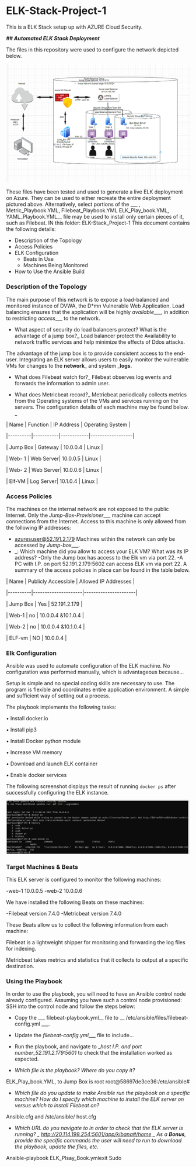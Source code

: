 # ELK-Stack-Project-1

This is a ELK Stack setup up with AZURE Cloud Security.

<b>*## Automated ELK Stack Deployment*</b>

The files in this repository were used to configure the network depicted below.

<img src="ELK_Stack_Diagram.PNG">

  These files have been tested and used to generate a live ELK deployment on Azure. They can be used to either recreate the entire deployment pictured above. Alternatively, select portions of the ___
, Metric_Playbook.YML, Filebeat_Playbook.YML ELK_Play_book.YML, YAML_Playbook.YML__ file may be used to install only certain pieces of it, such as Filebeat.
  IN this folder: ELK-Stack_Project-1
This document contains the following details:
- Description of the Topology
- Access Policies
- ELK Configuration
  - Beats in Use
  - Machines Being Monitored
- How to Use the Ansible Build

### Description of the Topology

The main purpose of this network is to expose a load-balanced and monitored instance of DVWA, the D*mn Vulnerable Web Application.
Load balancing ensures that the application will be highly _available____, in addition to restricting _access____ to the network.

- What aspect of security do load balancers protect? What is the advantage of a jump box?_ 
Load balancer protect the Availability to network traffic services and help minimize the effects of Ddos attacks.

The advantage of the jump box is to provide consistent access to the end-user.
Integrating an ELK server allows users to easily monitor the vulnerable VMs for changes to the __network___ and system ___logs__.

- What does Filebeat watch for?_
Filebeat observes log events and forwards the information to admin user. 

- What does Metricbeat record?_
Metricbeat periodically collects metrics from the Operating systems of the VMs and services running on the servers.
The configuration details of each machine may be found below.
_

| Name     | Function  | IP Address | Operating System |

|----------|-----------|------------|------------------|

| Jump Box | Gateway   | 10.0.0.4   | Linux            |

| Web- 1   | Web Server| 10.0.0.5   | Linux            |

| Web- 2   | Web Server| 10.0.0.6   | Linux            |

| Elf-VM   | Log Server| 10.1.0.4   | Linux            |




### Access Policies

The machines on the internal network are not exposed to the public Internet. 
Only the _Jump-Box-Provisioner____ machine can accept connections from the Internet. Access to this machine is only allowed from the following IP addresses:
- azuresuser@52.191.2.179
Machines within the network can only be accessed by _Jump-box____.
- _: Which machine did you allow to access your ELK VM? What was its IP address?
-Only the Jump box has access to the Elk vm via port 22.
-A PC with I.P. on port 52.191.2.179:5602 can access ELK vm via port 22.
A summary of the access policies in place can be found in the table below.

| Name     | Publicly Accessible | Allowed IP Addresses |

|----------|---------------------|----------------------|

| Jump Box | Yes                 |   52.191.2.179       |

| Web-1    | no                  |   10.0.0.4 &10.1.0.4 |

| Web-2    | no                  |   10.0.0.4 &10.1.0.4 |

| ELF-vm   | NO                  |   10.0.0.4           |


### Elk Configuration

Ansible was used to automate configuration of the ELK machine. No configuration was performed manually, which is advantageous because...

Setup is simple and no special coding skills are necessary to use. The program is flexible and coordinates entire application environment. A simple and sufficient way of setting out a process.

The playbook implements the following tasks:
  
  •	Install docker.io
  
  •	Install pip3
  
  •	Install Docker python module
  
  •	Increase VM memory
  
  •	Download and launch ELK container
  
  •	Enable docker services

The following screenshot displays the result of running `docker ps` after successfully configuring the ELK instance.
 
<img src="Docker PS Elk.PNG">

### Target Machines & Beats

This ELK server is configured to monitor the following machines:

-web-1 10.0.0.5
-web-2 10.0.0.6

We have installed the following Beats on these machines:

-Filebeat version 7.4.0
-Metricbeat version 7.4.0

These Beats allow us to collect the following information from each machine:

Filebeat is a lightweight shipper for monitoring and forwarding the log files for indexing.

Metricbeat takes metrics and statistics that it collects to output at a specific destination.

### Using the Playbook

In order to use the playbook, you will need to have an Ansible control node already configured. Assuming you have such a control node provisioned: 
SSH into the control node and follow the steps below:
- Copy the ___ filebeat-playbook.yml__ file to __ /etc/ansible/files/filebeat-config.yml ___.
- Update the _filebeat-config.yml____ file to include...
- Run the playbook, and navigate to __host I.P. and port number_52.191.2.179:5601_ to check that the installation worked as expected.

- _Which file is the playbook? Where do you copy it?_

ELK_Play_book.YML, to Jump Box is root root@58697de3ce36:/etc/ansible#

- _Which file do you update to make Ansible run the playbook on a specific machine? How do I specify which machine to install the ELK server on versus which to install Filebeat on?_

Ansible.cfg and /stc/ansible/ host.cfg

- _Which URL do you navigate to in order to check that the ELK server is running?
_ 
http://20.114.199.254:5601/app/kibana#/home
_
As a **Bonus**, provide the specific commands the user will need to run to download the playbook, update the files, etc._

Ansible-playbook ELK_Plsay_Book.ymlexit
Sudo 
